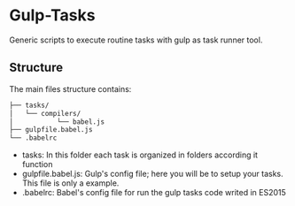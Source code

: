 # Gulp-Tasks
Generic scripts to execute routine tasks with gulp as task runner tool.

## Structure
The main files structure contains:

```md
├── tasks/
│   └── compilers/
│           └── babel.js
├── gulpfile.babel.js
└── .babelrc
```

- tasks: In this folder each task is organized in folders according it function
- gulpfile.babel.js: Gulp's config file; here you will be to setup your tasks. This file is only a example.
- .babelrc: Babel's config file for run the gulp tasks code writed in ES2015

